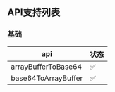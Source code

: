 ## API支持列表


### 基础
|   api       |  状态   |
|-------------|---------|
| arrayBufferToBase64 | ✅ |
| base64ToArrayBuffer | ✅ |
